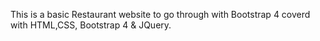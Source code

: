 This is a basic Restaurant website to go through with Bootstrap 4 coverd with HTML,CSS, Bootstrap 4 & JQuery.

